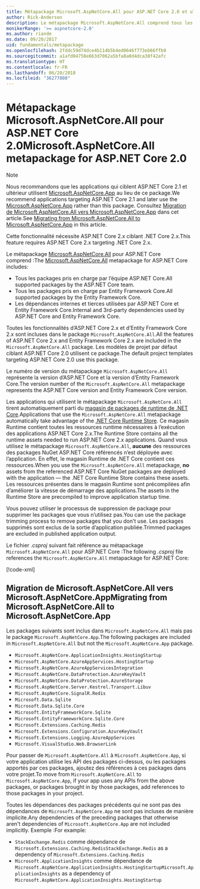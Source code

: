 ```yaml
---
title: Métapackage Microsoft.AspNetCore.All pour ASP.NET Core 2.0 et ultérieur
author: Rick-Anderson
description: Le métapackage Microsoft.AspNetCore.All comprend tous les packages ASP.NET Core et Entity Framework Core, ainsi que leurs dépendances.
monikerRange: '>= aspnetcore-2.0'
ms.author: riande
ms.date: 09/20/2017
uid: fundamentals/metapackage
ms.openlocfilehash: 2fddc59d74dce4b114b5b4ed0646f773eb66ffb9
ms.sourcegitcommit: a1afd04758e663d7062a5bfa8a0d4dca38f42afc
ms.translationtype: HT
ms.contentlocale: fr-FR
ms.lasthandoff: 06/20/2018
ms.locfileid: "36277808"
---
```

# <a name="microsoftaspnetcoreall-metapackage-for-aspnet-core-20"></a><span data-ttu-id="687f5-103">Métapackage Microsoft.AspNetCore.All pour ASP.NET Core 2.0</span><span class="sxs-lookup"><span data-stu-id="687f5-103">Microsoft.AspNetCore.All metapackage for ASP.NET Core 2.0</span></span>

> [!NOTE]
> <span data-ttu-id="687f5-104">Nous recommandons que les applications qui ciblent ASP.NET Core 2.1 et ultérieur utilisent [Microsoft.AspNetCore.App](xref:fundamentals/metapackage-app) au lieu de ce package.</span><span class="sxs-lookup"><span data-stu-id="687f5-104">We recommend applications targeting ASP.NET Core 2.1 and later use the [Microsoft.AspNetCore.App](xref:fundamentals/metapackage-app) rather than this package.</span></span> <span data-ttu-id="687f5-105">Consultez [Migration de Microsoft.AspNetCore.All vers Microsoft.AspNetCore.App](#migrate) dans cet article.</span><span class="sxs-lookup"><span data-stu-id="687f5-105">See [Migrating from Microsoft.AspNetCore.All to Microsoft.AspNetCore.App](#migrate) in this article.</span></span>

<span data-ttu-id="687f5-106">Cette fonctionnalité nécessite ASP.NET Core 2.x ciblant .NET Core 2.x.</span><span class="sxs-lookup"><span data-stu-id="687f5-106">This feature requires ASP.NET Core 2.x targeting .NET Core 2.x.</span></span>

<span data-ttu-id="687f5-107">Le métapackage [Microsoft.AspNetCore.All](https://www.nuget.org/packages/Microsoft.AspNetCore.All) pour ASP.NET Core comprend :</span><span class="sxs-lookup"><span data-stu-id="687f5-107">The [Microsoft.AspNetCore.All](https://www.nuget.org/packages/Microsoft.AspNetCore.All) metapackage for ASP.NET Core includes:</span></span>

* <span data-ttu-id="687f5-108">Tous les packages pris en charge par l’équipe ASP.NET Core.</span><span class="sxs-lookup"><span data-stu-id="687f5-108">All supported packages by the ASP.NET Core team.</span></span>
* <span data-ttu-id="687f5-109">Tous les packages pris en charge par Entity Framework Core.</span><span class="sxs-lookup"><span data-stu-id="687f5-109">All supported packages by the Entity Framework Core.</span></span> 
* <span data-ttu-id="687f5-110">Les dépendances internes et tierces utilisées par ASP.NET Core et Entity Framework Core.</span><span class="sxs-lookup"><span data-stu-id="687f5-110">Internal and 3rd-party dependencies used by ASP.NET Core and Entity Framework Core.</span></span> 

<span data-ttu-id="687f5-111">Toutes les fonctionnalités d’ASP.NET Core 2.x et d’Entity Framework Core 2.x sont incluses dans le package `Microsoft.AspNetCore.All`.</span><span class="sxs-lookup"><span data-stu-id="687f5-111">All the features of ASP.NET Core 2.x and Entity Framework Core 2.x are included in the `Microsoft.AspNetCore.All` package.</span></span> <span data-ttu-id="687f5-112">Les modèles de projet par défaut ciblant ASP.NET Core 2.0 utilisent ce package.</span><span class="sxs-lookup"><span data-stu-id="687f5-112">The default project templates targeting ASP.NET Core 2.0 use this package.</span></span>

<span data-ttu-id="687f5-113">Le numéro de version du métapackage `Microsoft.AspNetCore.All` représente la version d’ASP.NET Core et la version d’Entity Framework Core.</span><span class="sxs-lookup"><span data-stu-id="687f5-113">The version number of the `Microsoft.AspNetCore.All` metapackage represents the ASP.NET Core version and Entity Framework Core version.</span></span>

<span data-ttu-id="687f5-114">Les applications qui utilisent le métapackage `Microsoft.AspNetCore.All` tirent automatiquement parti du [magasin de packages de runtime de .NET Core](https://docs.microsoft.com/dotnet/core/deploying/runtime-store).</span><span class="sxs-lookup"><span data-stu-id="687f5-114">Applications that use the `Microsoft.AspNetCore.All` metapackage automatically take advantage of the [.NET Core Runtime Store](https://docs.microsoft.com/dotnet/core/deploying/runtime-store).</span></span> <span data-ttu-id="687f5-115">Ce magasin Runtime contient toutes les ressources runtime nécessaires à l’exécution des applications ASP.NET Core 2.x.</span><span class="sxs-lookup"><span data-stu-id="687f5-115">The Runtime Store contains all the runtime assets needed to run ASP.NET Core 2.x applications.</span></span> <span data-ttu-id="687f5-116">Quand vous utilisez le métapackage `Microsoft.AspNetCore.All`, **aucune** des ressources des packages NuGet ASP.NET Core référencés n’est déployée avec l’application. En effet, le magasin Runtime de .NET Core contient ces ressources.</span><span class="sxs-lookup"><span data-stu-id="687f5-116">When you use the `Microsoft.AspNetCore.All` metapackage, **no** assets from the referenced ASP.NET Core NuGet packages are deployed with the application &mdash; the .NET Core Runtime Store contains these assets.</span></span> <span data-ttu-id="687f5-117">Les ressources présentes dans le magasin Runtime sont précompilées afin d’améliorer la vitesse de démarrage des applications.</span><span class="sxs-lookup"><span data-stu-id="687f5-117">The assets in the Runtime Store are precompiled to improve application startup time.</span></span>

<span data-ttu-id="687f5-118">Vous pouvez utiliser le processus de suppression de package pour supprimer les packages que vous n’utilisez pas.</span><span class="sxs-lookup"><span data-stu-id="687f5-118">You can use the package trimming process to remove packages that you don't use.</span></span> <span data-ttu-id="687f5-119">Les packages supprimés sont exclus de la sortie d’application publiée.</span><span class="sxs-lookup"><span data-stu-id="687f5-119">Trimmed packages are excluded in published application output.</span></span>

<span data-ttu-id="687f5-120">Le fichier *.csproj* suivant fait référence au métapackage `Microsoft.AspNetCore.All` pour ASP.NET Core :</span><span class="sxs-lookup"><span data-stu-id="687f5-120">The following *.csproj* file references the `Microsoft.AspNetCore.All` metapackage for ASP.NET Core:</span></span>

[!code-xml[](metapackage/samples/Metapackage.All.Example.csproj?highlight=6)]

<a name="migrate"></a>
## <a name="migrating-from-microsoftaspnetcoreall-to-microsoftaspnetcoreapp"></a><span data-ttu-id="687f5-121">Migration de Microsoft.AspNetCore.All vers Microsoft.AspNetCore.App</span><span class="sxs-lookup"><span data-stu-id="687f5-121">Migrating from Microsoft.AspNetCore.All to Microsoft.AspNetCore.App</span></span>

<span data-ttu-id="687f5-122">Les packages suivants sont inclus dans `Microsoft.AspNetCore.All` mais pas le package `Microsoft.AspNetCore.App`.</span><span class="sxs-lookup"><span data-stu-id="687f5-122">The following packages are included in `Microsoft.AspNetCore.All` but not the `Microsoft.AspNetCore.App` package.</span></span> 

* `Microsoft.AspNetCore.ApplicationInsights.HostingStartup`
* `Microsoft.AspNetCore.AzureAppServices.HostingStartup`
* `Microsoft.AspNetCore.AzureAppServicesIntegration`
* `Microsoft.AspNetCore.DataProtection.AzureKeyVault`
* `Microsoft.AspNetCore.DataProtection.AzureStorage`
* `Microsoft.AspNetCore.Server.Kestrel.Transport.Libuv`
* `Microsoft.AspNetCore.SignalR.Redis`
* `Microsoft.Data.Sqlite`
* `Microsoft.Data.Sqlite.Core`
* `Microsoft.EntityFrameworkCore.Sqlite`
* `Microsoft.EntityFrameworkCore.Sqlite.Core`
* `Microsoft.Extensions.Caching.Redis`
* `Microsoft.Extensions.Configuration.AzureKeyVault`
* `Microsoft.Extensions.Logging.AzureAppServices`
* `Microsoft.VisualStudio.Web.BrowserLink`

<span data-ttu-id="687f5-123">Pour passer de `Microsoft.AspNetCore.All` à `Microsoft.AspNetCore.App`, si votre application utilise les API des packages ci-dessus, ou les packages apportés par ces packages, ajoutez des références à ces packages dans votre projet.</span><span class="sxs-lookup"><span data-stu-id="687f5-123">To move from `Microsoft.AspNetCore.All` to `Microsoft.AspNetCore.App`, if your app uses any APIs from the above packages, or packages brought in by those packages, add references to those packages in your project.</span></span>

<span data-ttu-id="687f5-124">Toutes les dépendances des packages précédents qui ne sont pas des dépendances de `Microsoft.AspNetCore.App` ne sont pas incluses de manière implicite.</span><span class="sxs-lookup"><span data-stu-id="687f5-124">Any dependencies of the preceding packages that otherwise aren't dependencies of `Microsoft.AspNetCore.App` are not included implicitly.</span></span> <span data-ttu-id="687f5-125">Exemple :</span><span class="sxs-lookup"><span data-stu-id="687f5-125">For example:</span></span>

* <span data-ttu-id="687f5-126">`StackExchange.Redis` comme dépendance de `Microsoft.Extensions.Caching.Redis`</span><span class="sxs-lookup"><span data-stu-id="687f5-126">`StackExchange.Redis` as a dependency of `Microsoft.Extensions.Caching.Redis`</span></span>
* <span data-ttu-id="687f5-127">`Microsoft.ApplicationInsights` comme dépendance de `Microsoft.AspNetCore.ApplicationInsights.HostingStartup`</span><span class="sxs-lookup"><span data-stu-id="687f5-127">`Microsoft.ApplicationInsights` as a dependency of `Microsoft.AspNetCore.ApplicationInsights.HostingStartup`</span></span>
